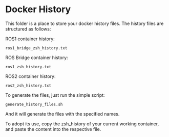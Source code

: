 # Docker History

This folder is a place to store your docker history files.  The history files are structured as follows:

ROS1 container history:

    ros1_bridge_zsh_history.txt

ROS Bridge container history:

    ros1_zsh_history.txt

ROS2 container history:

    ros2_zsh_history.txt

To generate the files, just run the simple script:

    generate_history_files.sh

And it will generate the files with the specified names.

To adopt its use, copy the zsh_history of your current working container, and paste the content into the respective file.

